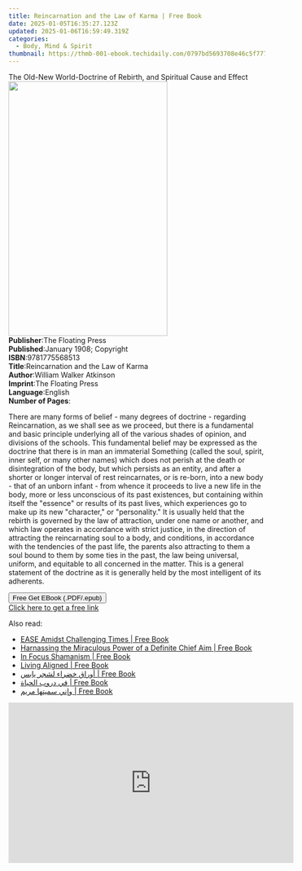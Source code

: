 ```yaml
---
title: Reincarnation and the Law of Karma | Free Book
date: 2025-01-05T16:35:27.123Z
updated: 2025-01-06T16:59:49.319Z
categories:
  - Body, Mind & Spirit
thumbnail: https://thmb-001-ebook.techidaily.com/0797bd5693708e46c5f777e84befeb9f2050c6c35faa9c5c86b55906c9e8875b.jpg
---
```

<main id="book-container">
  <div class="flex flex-col">
    <div class="book-brief flex-1 py-6 px-4 sm:p-6 md:py-10 md:px-8">
      <!-- brief-->
      <div class="book-brief-main">
        The Old-New World-Doctrine of Rebirth, and Spiritual Cause and Effect
      </div>
    </div>
    <div
      class="book-meta-info flex-1 grid gap-4 col-start-1 col-end-3 row-start-1 sm:mb-6 sm:grid-cols-4 lg:gap-6 lg:col-start-2 lg:row-end-6 lg:row-span-6 lg:mb-0"
    >
      <div
        class="book-meta-info-left place-content-center mt-4 p-4 text-sm leading-6 col-start-2 col-span-2 dark:text-slate-400"
      >
        <img
          class="w-full h-500 object-cover rounded-lg sm:h-255 sm:col-span-2 lg:col-span-full"
          src="https://img-001-ebook.techidaily.com/e8f1e6e2fc4f66a91ecedf95dfeee9ce6269533f6e87b002fb6ea847d3bf19df.jpg"
          alt=""
          width="312"
          height="500"
        />
      </div>
      <div
        class="book-meta-info-right mt-2 col-start-1 row-start-2 col-span-3 self-center"
      >
        <!-- meta data  -->
        <div class="flex flex-col px-4 md:px-8">
          <div class="flex-1">
            <strong>Publisher</strong>:<span class="px-2"
              >The Floating Press</span
            >
          </div>
          <div class="flex-1">
            <strong>Published</strong>:<span class="px-2"
              >January 1908; Copyright</span
            >
          </div>
          <div class="flex-1">
            <strong>ISBN</strong>:<span class="px-2">9781775568513</span>
          </div>
          <div class="flex-1">
            <strong>Title</strong>:<span class="px-2"
              >Reincarnation and the Law of Karma</span
            >
          </div>
          <div class="flex-1">
            <strong>Author</strong>:<span class="px-2"
              >William Walker Atkinson</span
            >
          </div>
          <div class="flex-1">
            <strong>Imprint</strong>:<span class="px-2"
              >The Floating Press</span
            >
          </div>
          <div class="flex-1">
            <strong>Language</strong>:<span class="px-2">English</span>
          </div>
          <div class="flex-1">
            <strong>Number of Pages</strong>:<span class="px-2"></span>
          </div>
        </div>
      </div>
    </div>
    <div class="book-description flex-1 py-6 px-4 sm:p-6 md:py-10 md:px-8">
      <div class="book-description-main">
        <div accordion-content="" id="description">
          <p>
            There are many forms of belief - many degrees of doctrine -
            regarding Reincarnation, as we shall see as we proceed, but there is
            a fundamental and basic principle underlying all of the various
            shades of opinion, and divisions of the schools. This fundamental
            belief may be expressed as the doctrine that there is in man an
            immaterial Something (called the soul, spirit, inner self, or many
            other names) which does not perish at the death or disintegration of
            the body, but which persists as an entity, and after a shorter or
            longer interval of rest reincarnates, or is re-born, into a new body
            - that of an unborn infant - from whence it proceeds to live a new
            life in the body, more or less unconscious of its past existences,
            but containing within itself the "essence" or results of its past
            lives, which experiences go to make up its new "character," or
            "personality." It is usually held that the rebirth is governed by
            the law of attraction, under one name or another, and which law
            operates in accordance with strict justice, in the direction of
            attracting the reincarnating soul to a body, and conditions, in
            accordance with the tendencies of the past life, the parents also
            attracting to them a soul bound to them by some ties in the past,
            the law being universal, uniform, and equitable to all concerned in
            the matter. This is a general statement of the doctrine as it is
            generally held by the most intelligent of its adherents.
          </p>
        </div>
        <div class="accordion-fader"></div>
      </div>
    </div>
    <div class="book-excerpts flex-1 py-6 px-4 sm:p-6 md:py-10 md:px-8"></div>
    <div
      class="book-about-author flex-1 py-6 px-4 sm:p-6 md:py-10 md:px-8"
    ></div>
    <div class="book-free-get flex-1 py-6 px-4 sm:p-6 md:py-10 md:px-8">
      <button
        id="btn-free-get"
        class="bg-blue-500 hover:bg-blue-700 text-white font-bold py-2 px-4 rounded"
      >
        Free Get EBook (.PDF/.epub)
      </button>
      <div id="countdown-display" class="px-2 text-lg mt-2"></div>
      <a
        id="free-link"
        class="hidden bg-blue-500 hover:bg-blue-700 text-white font-bold py-2 px-4 rounded"
        href="https://www.ebooks.com/en-us/book/435849/reincarnation-and-the-law-of-karma/william-walker-atkinson/"
        target="_blank"
        >Click here to get a free link</a
      >
    </div>
    <script>
      let countdownTime = 0;
      let countdownInterval = null;
      document
        .getElementById('btn-free-get')
        .addEventListener('click', startCountdown);
      function startCountdown() {
        countdownTime = new Date().getTime() + 60000 * 3;
        countdownInterval = setInterval(updateCountdown, 1000);
        document.getElementById('btn-free-get').disabled = true;
        document
          .getElementById('btn-free-get')
          .classList.add('bg-gray-500', 'cursor-not-allowed');
      }
      function updateCountdown() {
        let currentTime = new Date().getTime();
        let timeLeft = countdownTime - currentTime;
        let secondsLeft = Math.floor(timeLeft / 1000);
        document.getElementById('countdown-display').innerHTML =
          `Remaining time: ${secondsLeft} seconds.`;
        if (secondsLeft <= 0) {
          clearInterval(countdownInterval);
          document.getElementById('btn-free-get').classList.add('hidden');
          document.getElementById('free-link').classList.remove('hidden');
          document.getElementById('countdown-display').innerHTML = '';
        }
      }
    </script>
  </div>
</main>

<ins class="adsbygoogle"
      style="display:block"
      data-ad-client="ca-pub-7571918770474297"
      data-ad-slot="8358498916"
      data-ad-format="auto"
      data-full-width-responsive="true"></ins>
    

<span class="atpl-alsoreadstyle">Also read:</span>
<div><ul>
<li><a href="https://novels-ebooks.techidaily.com/210190799-9781777192174-ease-amidst-challenging-times/"><u>EASE Amidst Challenging Times | Free Book</u></a></li>
<li><a href="https://novels-ebooks.techidaily.com/210189705-9781722505479-harnassing-the-miraculous-power-of-a-definite-chief-aim/"><u>Harnassing the Miraculous Power of a Definite Chief Aim | Free Book</u></a></li>
<li><a href="https://novels-ebooks.techidaily.com/210190957-9780760369609-in-focus-shamanism/"><u>In Focus Shamanism | Free Book</u></a></li>
<li><a href="https://novels-ebooks.techidaily.com/210191028-9781732165830-living-aligned/"><u>Living Aligned | Free Book</u></a></li>
<li><a href="https://novels-ebooks.techidaily.com/210191361-9789948373414-aorak-khdraaa-lshgr-yabs/"><u>أوراق خضراء لشجر يابس | Free Book</u></a></li>
<li><a href="https://novels-ebooks.techidaily.com/210191370-9789948348962-fy-drob-alhyaa/"><u>في دروب الحياة | Free Book</u></a></li>
<li><a href="https://novels-ebooks.techidaily.com/210191340-9789948348825-oiny-smytha-mrym/"><u>وإني سميتها مريم | Free Book</u></a></li>
</ul></div>

<!-- affiliate ads begin -->
<iframe width="560" height="315" src="https://www.youtube.com/embed/8dH3yHH9IX8?si=geiW5KbIljSFT9pz" title="YouTube video player" frameborder="0" allow="accelerometer; autoplay; clipboard-write; encrypted-media; gyroscope; picture-in-picture; web-share" referrerpolicy="strict-origin-when-cross-origin" allowfullscreen></iframe>
<!-- affiliate ads end -->

